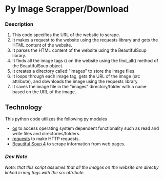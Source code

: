# Py Image Scrapper/Download

### Description

1. This code specifies the URL of the website to scrape.
2. It makes a request to the website using the requests library and gets the HTML content of the website.
3. It parses the HTML content of the website using the BeautifulSoup library.
4. It finds all the image tags (<img>) on the website using the find_all() method of the BeautifulSoup object.
5. It creates a directory called "images" to store the image files.
6. It loops through each image tag, gets the URL of the image (src attribute), and downloads the image using the requests library.
7. It saves the image file in the "images" directory/folder with a name based on the URL of the image.

## Technology

This python code utilizes the following py modules

- [os](https://docs.python.org/3/library/os.html) to access operating system dependent functionality such as read and write files and directories/folders.
- [requests](https://pypi.org/project/requests/) to make HTTP requests.
- [Beautiful Soup 4](https://www.crummy.com/software/BeautifulSoup/bs4/doc/) to scrape information from web pages.

### _Dev Note_

_Note: that this script assumes that all the images on the website are directly linked in img tags with the src attribute._
